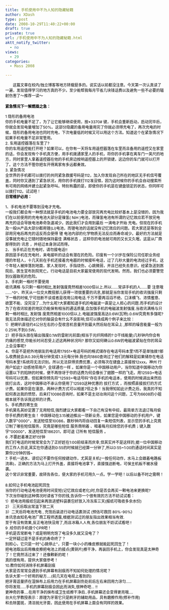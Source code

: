 ```yaml
---
title: 手机使用中不为人知的隐藏秘籍
author: XDash
type: post
date: 2008-10-29T11:40:22+00:00
draft: true
private: true
url: /手机使用中不为人知的隐藏秘籍.html
aktt_notify_twitter:
  - no
views:
  - 29
categories:
  - Mass 2008

---
```

<div class="tpc_content" style="text-align: center">
  <span style="color: #a0522d"><span style="font-size: 12px; color: #000000"><img decoding="async" alt="" src="http://www.xdash.cn/attachments/month_0810/k20081029193747.jpg" /></span></span>
</div>

<div class="tpc_content">
  <span style="color: #a0522d"><span style="font-size: 12px; color: #000000">　　这篇文章在校内/独立博客等地方转载挺多的。说实话以前都没注意。今天第一次认真读了一遍，发现值得学习的地方真的不少。至少能帮我每月节省几块钱话费以及避免一些不必要的辐射伤害了～推荐一读～</span></span>
</div>

<div class="tpc_content">
  &nbsp;
</div>

<div class="tpc_content" id="read_tpc">
  <strong><span style="color: #a0522d"><span style="font-size: 12px; color: #000000">紧急情况下一解燃眉之急： </span></span></strong>
</div>

<div class="tpc_content">
  <span style="color: #a0522d"><span style="font-size: 12px; color: #000000"><br /> 1 隐形的备用电池<br /> 你的手机电量不足了，为了让它能够继续使用，按*3370# 键，手机会重新启动，启动完毕后，你就会发现电量增加了50%。这部分隐藏的备用电量用完了你就必须得充电了，再次充电的时候，隐形的备用电池也同时充电，下次电量低的时候又可以用这个方法。知道这个在紧急情况下如果手机电量不足非常管用。<br /> 2. 车用遥控器落在车里了?<br /> 你的车用遥控能打开吧？如果可以，在你有一天将车用遥控器落在车里而且备用的遥控又在家里的话，你会发现有个手机真方便，用手机拨通家里人的手机，将你的手机拿在离车门一英尺的地方，同时家里人拿着遥控器在他的手机旁边按响遥控器上的开锁键，这边你的车门就可以打开了。这个方法不管你把车开得离家有多远都奏效。<br /> 3. 紧急情况<br /> 全世界的手机都可以拨打的共同紧急救援号码是112，加入你发现自己所在的地区无手机信号覆盖，同时你又遇到了紧急状况，用你的手机拨打112准没错，因为这时候你的手机会自动搜索所有可用的网络并建立起紧急呼叫。特别有趣的是，即使你的手机是在键盘锁定的状态，你同样可以拨打112。试试吧！<br /> <strong>日常维护必用： </strong></span></span>
</div>

<div class="tpc_content">
  <span style="color: #a0522d"><span style="font-size: 12px; color: #000000"><strong><br /> </strong>1、手机电池不要等到没电才充电。<br /> 一般我们都会有一种想法就是手机的电池电力要全部放完再充电比较好基本上是没错的，因为我们在以前使用的充电电池大部分是镍氢( NiH )电池，而镍氢电池有所谓的记忆效应若不放完电再充的话会导致电池寿命急速减少。因此我们才会用到最后 一滴电才开始 充电。但现在的手机及一般IA产品大部分都用锂(Li)电池，而锂电池的话就没有记忆效应的问题。若大家还是等到全部用完电后再充的话反而会使得 锂 电池内部的化学物质无法反应而寿命减少。最好的方法就是没事就充电让它随时随地保持最佳 满格状态 ，这样你的电池就可用的又长又久喔。这是从厂商那得到的 讯息 ，并经过本身测试而得。<br /> 2、 当手机正在充电时，请勿接电话!!<br /> 原因是手机在充电时，来电接听的话会有潜在的危险。印度有一个31岁在保险公司任职业务经理的年轻人，十几天前在手机还接着充电器的时候接听电话，过了几秒大量的电流经过手机，这个年轻人被摔落到地面，家人发现时，手指烧伤，心跳微弱，并且已经失去意识。经紧急送到医院后，医生宣布到院死亡。行动电话是目前大家最常使用的现代发明。然而，我们也必须要警觉到仪器致死的危险。<br /> 3、手机剩一格时不要使用<br /> 收讯满格 与只剩一格时相比,发射强度竟然相差1000倍以上.所以&hellip;&hellip;常讲手机的人&hellip;&hellip;要 注意哦 &hellip;&hellip;^0^、昨天从一位交大教授那儿获得一项很重要的讯息,那就是当你发现手机的收讯强度只剩下一格的时候,宁可挂断不谈或者是改用公用电话.千万不要再滔滔不绝、口沫横飞、浓情蜜意、欲罢不能、没完没了&hellip;为什幺呢?大家都知道手机的电磁波一直是让人担心的问题.而手机的设计为了在收讯较差的地区仍能保有相当的通话质量,会加强手机的电磁波发射强度.当收讯满格与只剩一格时相比, 发射强 度竟然相差1000倍以上.电磁波强度高达0.6W(瓦特).0.6W究竟有多强呢?我无法具体描述它对你的脑袋会有什幺不良影响,但可以换成两个例子来比较：<br /> 1）把喇叭直径约4公分左右的小型收音机音量开到最大然后贴在耳朵上 ,那样的噪音能量一般为0.25W,不到0.5W。 　　<br /> 2）把手指头放在输出强度0.1W的雷射光前面(相当于光纤网络的? D干线能量)几秒钟内你会有灼痛的感觉,你能长时间忍受上述这两种状况吗? 那你又如何确认0.6W的电磁波紧贴在你的耳朵上会没事呢?<br /> 4、你是不是把外地朋友的电话用17951+电话号码的格式储存在电话号码本里?而不是单独拨?那么收费就会从0.39元每分钟变成1.3元每分钟.我也向1860查询过了他们的解释是如果储存在电话号码本里?系统将无法识别。所以无法获得资费优惠，必须每次在键盘上直接按12xxx。神州 行用户如此? 动感地带用户, 全球通也一样 。如果你是一个中国移动用户，当你知道中国移动为你设置以下的陷阱的时候，便不再惊讶于你的话费为何会像长了翅膀一样的飞走。用12593+电话号码可以优惠，但如果你预先将"12593+电话号码"存在手机的电话本，使用的时候调出来然后拔打出去，这时中国移动不承认你使用了12593这种优惠的 拔打方式 ，而按照直接拔打的方式计费。如果你是在漫游，两种计费方式可以相差7倍之多！当我得知如此计费之后，我真的不知如何表达我的愤怒，后来打10086咨询时，如果不是主动冶询问这个问题，工号为6608的小姐根本就不告诉我这样的计费。<br /> 5、手机费的寄生虫<br /> 手机莫名其妙定置了无用短信,强烈建议大家都看一下自己有没有中招，最简单方法退订每月偷你手机费的寄生虫！ 中国移动在3.15被迫推出一项新业务，如果您是中国移动的手机用户，键入数字"0000"，发送短信至10086，数秒钟内将自动回复一条短信列表，显示您的手机上究竟订制了哪些短信服务，究竟是哪些短信 服务商明着 、暗着每月扣除您的手机费；键入数字"00000"，发送短信至186201，即可退 订所有 短信服务 。<br /> 6 .不要赶着凑正好1分钟　<br /> 我们打电话的时候常常会为了正好赶在1:00前结束而庆幸,但其实并不是这样的,据一位中国移动的工作人员说,其实在你通话到0:55的时候就已经算一分钟了,所以0:55~1:00的通话时间其实是算你2分钟的钱~<br /> 7. 手机一进水，请切记不要作任何按键动作，尤其是关机(一按任何动作，水马上会跟着电路板流串)，正确的方法为马上打开外盖，直接将电池拿下，直接强迫断电，可保主机板不被水侵袭。<br /> 这个常识非常重要，故转告各位，使大家的手机可用久一点。学一学吧！以后以备不时之需啊！ 　<br /> 8.如何让手机电池起死回生<br /> 当你的行动电话电池使用时间变短(记忆效应或老化)时,你是否会再买一颗电池来更换呢?<br /> 下次当你碰到这种情况时请省下你的钱,告诉你一个很有效的方法不妨试试看：<br /> 1）把电池用报纸包起来再放进塑料袋裹包好放入冷冻库三天(报纸可吸收多余水份)<br /> 2） 三天后取出常温下放二天<br /> 3）二天后将电池充电 , 充饱后装进行动电话裹测试 (预估可救回 80%-90%)<br /> 本讯息由知名电池厂商工程师透露,根据测试过的朋友指出效果相当有效.<br /> 至于有没有效果,反正电池快没用了,而且冰箱人人有,各位朋友不妨试试看吧 !<br /> 9 .给你的手机做个CPR吧！<br /> 手机是否常断电？或是明明充饱了电没多久就又没电了？<br /> 一定怀疑过是不是手机的寿命终了？<br /> 别担心，它只是一时"心跳停止"，只要一块小小的橡皮擦就能起死回生了！<br /> 把电池取出后用橡皮擦把电池上的接点(黄铜片)擦干净，再装回手机上，你会发现真是太神奇了！它竟然活过来了！还像颗新的呢！<br /> 真的很有用，提供大家做参考！<br /> 10.教你如何消除手机屏幕刮痕<br /> 大家是否常常会遇到手机屏幕有刮痕而不知如何处理的情况呢？<br /> 告诉大家一个好用的秘方&#8230;.(前几天在电视上看到的)<br /> 把牙膏适量挤在湿抹布上后用力在手机屏幕刮伤处前后左右来回用力涂匀&#8230;..<br /> 你将发现&#8230;..手机的屏幕刮痕会因此而消失,很神奇吧&#8230; !!<br /> 更神奇的事&#8230;.在用干净的抹布或卫生纸擦干净后..手机屏幕还会变得更亮哦&#8230;.<br /> 台大化学教授表示：原理为牙膏它只是刷牙的辅助用品，具有磨擦作用(修补作用)<br /> 和去除菌斑，清洁抛光牙面，因此使用在手机屏幕上面会有同样的效果。</span></span>
</div>